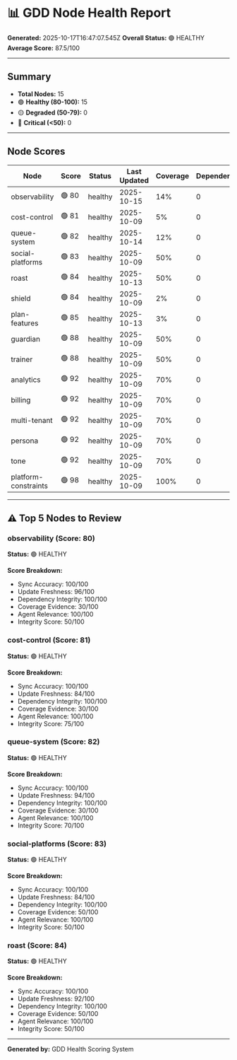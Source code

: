 # 📊 GDD Node Health Report

**Generated:** 2025-10-17T16:47:07.545Z
**Overall Status:** 🟢 HEALTHY
**Average Score:** 87.5/100

---

## Summary

- **Total Nodes:** 15
- 🟢 **Healthy (80-100):** 15
- 🟡 **Degraded (50-79):** 0
- 🔴 **Critical (<50):** 0

---

## Node Scores

| Node | Score | Status | Last Updated | Coverage | Dependencies | Issues |
|------|-------|--------|--------------|----------|--------------|--------|
| observability | 🟢 80 | healthy | 2025-10-15 | 14% | 0 | 0 |
| cost-control | 🟢 81 | healthy | 2025-10-09 | 5% | 0 | 0 |
| queue-system | 🟢 82 | healthy | 2025-10-14 | 12% | 0 | 0 |
| social-platforms | 🟢 83 | healthy | 2025-10-09 | 50% | 0 | 0 |
| roast | 🟢 84 | healthy | 2025-10-13 | 50% | 0 | 0 |
| shield | 🟢 84 | healthy | 2025-10-09 | 2% | 0 | 0 |
| plan-features | 🟢 85 | healthy | 2025-10-13 | 3% | 0 | 0 |
| guardian | 🟢 88 | healthy | 2025-10-09 | 50% | 0 | 0 |
| trainer | 🟢 88 | healthy | 2025-10-09 | 50% | 0 | 0 |
| analytics | 🟢 92 | healthy | 2025-10-09 | 70% | 0 | 0 |
| billing | 🟢 92 | healthy | 2025-10-09 | 70% | 0 | 0 |
| multi-tenant | 🟢 92 | healthy | 2025-10-09 | 70% | 0 | 0 |
| persona | 🟢 92 | healthy | 2025-10-09 | 70% | 0 | 0 |
| tone | 🟢 92 | healthy | 2025-10-09 | 70% | 0 | 0 |
| platform-constraints | 🟢 98 | healthy | 2025-10-09 | 100% | 0 | 0 |

---

## ⚠️ Top 5 Nodes to Review

### observability (Score: 80)

**Status:** 🟢 HEALTHY

**Score Breakdown:**
- Sync Accuracy: 100/100
- Update Freshness: 96/100
- Dependency Integrity: 100/100
- Coverage Evidence: 30/100
- Agent Relevance: 100/100
- Integrity Score: 50/100


### cost-control (Score: 81)

**Status:** 🟢 HEALTHY

**Score Breakdown:**
- Sync Accuracy: 100/100
- Update Freshness: 84/100
- Dependency Integrity: 100/100
- Coverage Evidence: 30/100
- Agent Relevance: 100/100
- Integrity Score: 75/100


### queue-system (Score: 82)

**Status:** 🟢 HEALTHY

**Score Breakdown:**
- Sync Accuracy: 100/100
- Update Freshness: 94/100
- Dependency Integrity: 100/100
- Coverage Evidence: 30/100
- Agent Relevance: 100/100
- Integrity Score: 70/100


### social-platforms (Score: 83)

**Status:** 🟢 HEALTHY

**Score Breakdown:**
- Sync Accuracy: 100/100
- Update Freshness: 84/100
- Dependency Integrity: 100/100
- Coverage Evidence: 50/100
- Agent Relevance: 100/100
- Integrity Score: 50/100


### roast (Score: 84)

**Status:** 🟢 HEALTHY

**Score Breakdown:**
- Sync Accuracy: 100/100
- Update Freshness: 92/100
- Dependency Integrity: 100/100
- Coverage Evidence: 50/100
- Agent Relevance: 100/100
- Integrity Score: 50/100


---

**Generated by:** GDD Health Scoring System
